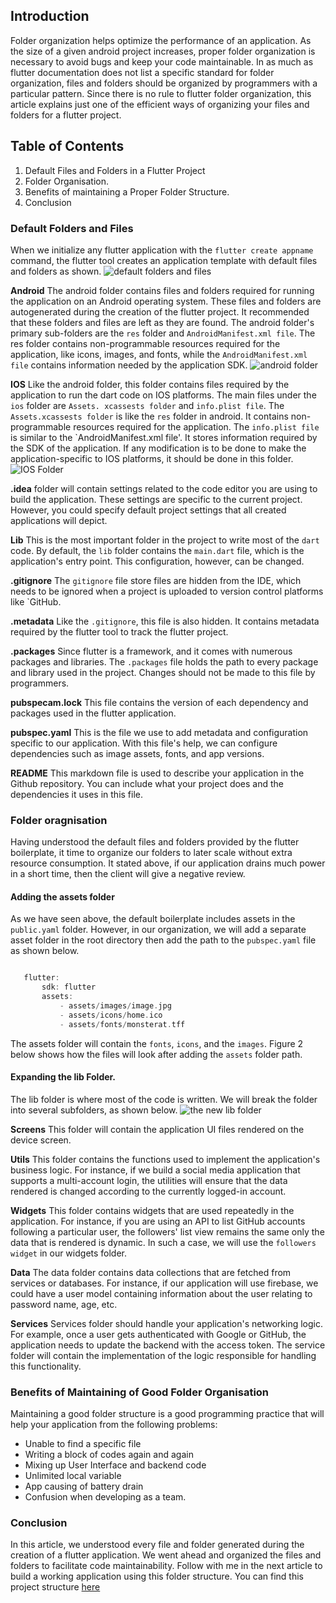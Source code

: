 ## Introduction
Folder organization helps optimize the performance of an application. As the size of a given android project increases, proper folder organization is necessary to avoid bugs and keep your code maintainable. In as much as flutter documentation does not list a specific standard for folder organization, files and folders should be organized by programmers with a particular pattern. 
 Since there is no rule to flutter folder organization, this article explains just one of the efficient ways of organizing your files and folders for a flutter project. 

 ## Table of Contents
 1. Default Files and Folders in a Flutter Project
 3. Folder Organisation.
 4. Benefits of maintaining a Proper Folder Structure.
 5. Conclusion

 ### Default Folders and Files
 When we initialize any flutter application with the `flutter create appname` command, the flutter tool creates an application template with default files and folders as shown.
 ![default folders and files](/engineering-education/flutter-folder-organization/default-folders-and-files.png)

 **Android** The android folder contains files and folders required for running the application on an Android operating system. These files and folders are autogenerated during the creation of the flutter project. It recommended that these folders and files are left as they are found.
 The android folder's primary sub-folders are the `res` folder and `AndroidManifest.xml file`. The res folder contains non-programmable resources required for the application, like icons, images, and fonts, while the  `AndroidManifest.xml file` contains information needed by the application SDK.
 ![android folder](/engineering-education/flutter-folder-organization/android-folder.png)


 **IOS** Like the android folder, this folder contains files required by the application to run the dart code on IOS platforms. The main files under the `ios` folder are `Assets. xcassests folder` and `info.plist file`. The `Assets.xcassests folder` is like the `res` folder in android. It contains non-programmable resources required for the application. The `info.plist file` is similar to the `AndroidManifest.xml file'. It stores information required by the SDK of the application. If any modification is to be done to make the application-specific to IOS platforms, it should be done in this folder.
![IOS Folder](/engineering-education/flutter-folder-organization/ios-folder.png) 


 **.idea** folder will contain settings related to the code editor you are using to build the application. These settings are specific to the current project. However, you could specify default project settings that all created applications will depict.

 **Lib** This is the most important folder in the project to write most of the `dart` code. By default, the `lib` folder contains the `main.dart` file, which is the application's entry point. This configuration, however, can be changed.

 **.gitignore** The `gitignore` file store files are hidden from the IDE, which needs to be ignored when a project is uploaded to version control platforms like `GitHub.

 **.metadata** Like the `.gitignore`, this file is also hidden. It contains metadata required by the flutter tool to track the flutter project.

 **.packages** Since flutter is a framework, and it comes with numerous packages and libraries. The `.packages` file holds the path to every package and library used in the project. Changes should not be made to this file by programmers.

 **pubspecam.lock** This file contains the version of each dependency and packages used in the flutter application.

 **pubspec.yaml** This is the file we use to add metadata and configuration specific to our application. With this file's help, we can configure dependencies such as image assets, fonts, and app versions.

 **README** This markdown file is used to describe your application in the Github repository. You can include what your project does and the dependencies it uses in this file.


 ### Folder oragnisation
 Having understood the default files and folders provided by the flutter boilerplate, it time to organize our folders to later scale without extra resource consumption. It stated above, if our application drains much power in a short time, then the client will give a negative review. 
 
 #### Adding the assets folder
 As we have seen above, the default boilerplate includes assets in the `public.yaml` folder. However, in our organization, we will add a separate asset folder in the root directory then add the path to the `pubspec.yaml` file as shown below.
 ```dart

    flutter:
        sdk: flutter
        assets:
            - assets/images/image.jpg
            - assets/icons/home.ico
            - assets/fonts/monsterat.tff

 ```
 The assets folder will contain the `fonts`, `icons`, and the `images`. Figure 2 below shows how the files will look after adding the `assets` folder path.

 #### Expanding the lib Folder.
 The lib folder is where most of the code is written. We will break the folder into several subfolders, as shown below.
 ![the new lib folder](/engineering-education/flutter-folder-organization/lib-folder.png) 
 

**Screens**
This folder will contain the application UI files rendered on the device screen.

**Utils**
This folder contains the functions used to implement the application's business logic. For instance, if we build a social media application that supports a multi-account login, the utilities will ensure that the data rendered is changed according to the currently logged-in account.

**Widgets**
This folder contains widgets that are used repeatedly in the application. For instance, if you are using an API to list GitHub accounts following a particular user, the followers' list view remains the same only the data that is rendered is dynamic. In such a case, we will use the `followers widget` in our widgets folder.

**Data**
The data folder contains data collections that are fetched from services or databases. For instance, if our application will use firebase, we could have a user model containing information about the user relating to password name, age, etc.

**Services**
Services folder should handle your application's networking logic. For example, once a user gets authenticated with Google or GitHub, the application needs to update the backend with the access token. The service folder will contain the implementation of the logic responsible for handling this functionality.

### Benefits of Maintaining of Good Folder Organisation
Maintaining a good folder structure is a good programming practice that will help your application from the following problems:
- Unable to find a specific file
- Writing a block of codes again and again
- Mixing up User Interface and backend code
- Unlimited local variable
- App causing of battery drain
- Confusion when developing as a team.

### Conclusion
In this article, we understood every file and folder generated during the creation of a flutter application. We went ahead and organized the files and folders to facilitate code maintainability. Follow with me in the next article to build a working application using this folder structure. You can find this project structure [here](https://github.com/jerimkaura/bulidingMyApps/tree/flutter-folder-organization/folder_structure_app)

